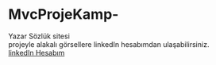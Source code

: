 # MvcProjeKamp-
Yazar Sözlük sitesi <br>
projeyle alakalı görsellere linkedIn hesabımdan ulaşabilirsiniz.<br>
[linkedIn Hesabım](https://www.linkedin.com/in/e%C4%9Flaz-%C3%B6zden-498461208/)
